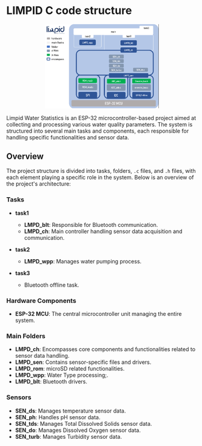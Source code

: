 
# LIMPID C code structure

<p align="center">
  <img src="/esp-code/images/diagram_system.png" alt="Limpid Project" width="300">
</p>

Limpid Water Statistics is an ESP-32 microcontroller-based project aimed at collecting and processing various water quality parameters. The system is structured into several main tasks and components, each responsible for handling specific functionalities and sensor data.

## Overview

The project structure is divided into tasks, folders, `.c` files, and `.h` files, with each element playing a specific role in the system. Below is an overview of the project's architecture:

### Tasks

- **task1**
  - **LMPD_blt**: Responsible for Bluetooth communication.
  - **LMPD_ch**: Main controller handling sensor data acquisition and communication.

- **task2**
  - **LMPD_wpp**: Manages water pumping process.

- **task3**
  - Bluetooth offline task.

### Hardware Components

- **ESP-32 MCU**: The central microcontroller unit managing the entire system.

### Main Folders

- **LMPD_ch**: Encompasses core components and functionalities related to sensor data handling.
- **LMPD_sen**: Contains sensor-specific files and drivers.
- **LMPD_rom**: microSD related functionalities.
- **LMPD_wpp**: Water Type processing;.
- **LMPD_blt**: Bluetooth drivers.

### Sensors

- **SEN_ds**: Manages temperature sensor data.
- **SEN_ph**: Handles pH sensor data.
- **SEN_tds**: Manages Total Dissolved Solids sensor data.
- **SEN_do**: Manages Dissolved Oxygen sensor data.
- **SEN_turb**: Manages Turbidity sensor data.


